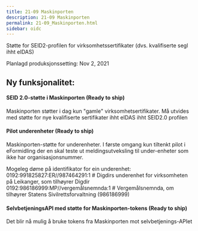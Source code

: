 ```yaml
---
title: 21-09 Maskinporten
description: 21-09 Maskinporten
permalink: 21-09_Maskinporten.html
sidebar: oidc
---
```



Støtte for SEID2-profilen for virksomhetssertifikater (dvs. kvalifiserte segl ihht eIDAS)



Planlagd produksjonssetting: Nov 2, 2021

## Ny funksjonalitet:


#### SEID 2.0-støtte i Maskinporten  (Ready to ship)

Maskinporten støtter i dag kun "gamle" virksomhetsertifikater. Må utvides med støtte for nye kvalifiserte sertifikater ihht eIDAS ihht SEID2.0 profilen




#### Pilot underenheter (Ready to ship)

Maskinporten-støtte for underenheter. I første omgang kun tiltenkt pilot i eFormidling der en skal teste ut meldingsutveksling til under-enheter som ikke har organisasjonsnummer.

Mogeleg døme på identifikator for ein underenhet:  
0192:991825827:ER//987464291:1 # Digdirs underenhet for virksomheten på Leikanger, som tilhøyrer Digdir  
0192:986186999:MP//vergemålsnemnda:1 # Vergemålsnemnda, om tilhøyrer Statens Sivilrettsforvaltning (986186999)




#### SelvbetjeningsAPI med støtte for Maskinporten-tokens (Ready to ship)

Det blir nå mulig å bruke tokens fra Maskinporten mot selvbetjenings-APIet

